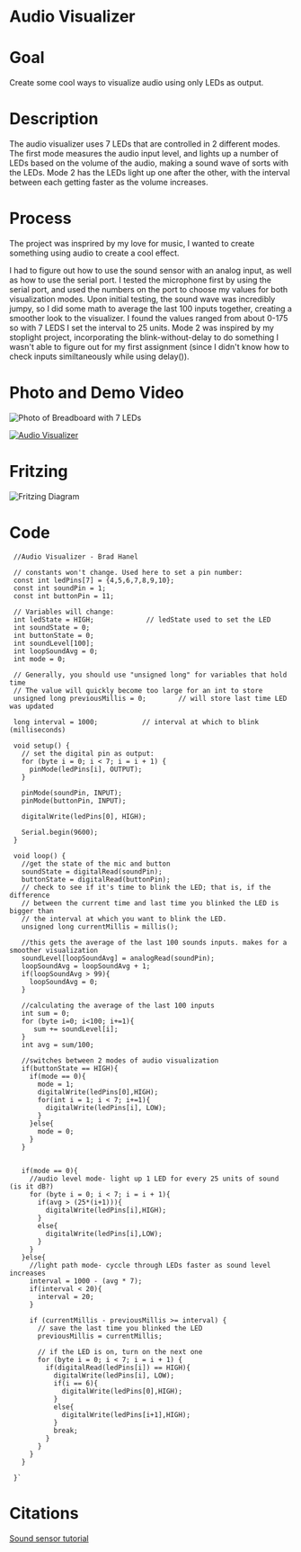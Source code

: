 # Audio Visualizer

# Goal

Create some cool ways to visualize audio using only LEDs as output.

# Description

The audio visualizer uses 7 LEDs that are controlled in 2 different modes. The first mode measures the audio input level, and lights up a number of LEDs based on the volume of the audio, making a sound wave of sorts with the LEDs. Mode 2 has the LEDs light up one after the other, with the interval between each getting faster as the volume increases.

# Process

The project was insprired by my love for music, I wanted to create something using audio to create a cool effect. 

I had to figure out how to use the sound sensor with an analog input, as well as how to use the serial port. I tested the microphone first by using the serial port, and used the numbers on the port to choose my values for both visualization modes. Upon initial testing, the sound wave was incredibly jumpy, so I did some math to average the last 100 inputs together, creating a smoother look to the visualizer. I found the values ranged from about 0-175 so with 7 LEDS I set the interval to 25 units. Mode 2 was inspired by my stoplight project, incorporating the blink-without-delay to do something I wasn't able to figure out for my first assignment (since I didn't know how to check inputs similtaneously while using delay()).

# Photo and Demo Video

![Photo of Breadboard with 7 LEDs](https://i.imgur.com/siibtYA.jpg)

[![Audio Visualizer](http://img.youtube.com/vi/JWDMJos1Jw0/0.jpg)](http://www.youtube.com/watch?v=JWDMJos1Jw0 "Audio Visualizer")

# Fritzing

![Fritzing Diagram](https://i.imgur.com/j9OGAi5.jpg)

# Code

     //Audio Visualizer - Brad Hanel

     // constants won't change. Used here to set a pin number:
     const int ledPins[7] = {4,5,6,7,8,9,10};
     const int soundPin = 1;
     const int buttonPin = 11;

     // Variables will change:
     int ledState = HIGH;             // ledState used to set the LED
     int soundState = 0;
     int buttonState = 0;
     int soundLevel[100];
     int loopSoundAvg = 0; 
     int mode = 0;

     // Generally, you should use "unsigned long" for variables that hold time
     // The value will quickly become too large for an int to store
     unsigned long previousMillis = 0;        // will store last time LED was updated

     long interval = 1000;           // interval at which to blink (milliseconds)

     void setup() {
       // set the digital pin as output:
       for (byte i = 0; i < 7; i = i + 1) {
         pinMode(ledPins[i], OUTPUT);
       }
  
       pinMode(soundPin, INPUT);
       pinMode(buttonPin, INPUT);
  
       digitalWrite(ledPins[0], HIGH);
  
       Serial.begin(9600);
     }

     void loop() {
       //get the state of the mic and button
       soundState = digitalRead(soundPin);
       buttonState = digitalRead(buttonPin);
       // check to see if it's time to blink the LED; that is, if the difference
       // between the current time and last time you blinked the LED is bigger than
       // the interval at which you want to blink the LED.
       unsigned long currentMillis = millis();
  
       //this gets the average of the last 100 sounds inputs. makes for a smoother visualization
       soundLevel[loopSoundAvg] = analogRead(soundPin);
       loopSoundAvg = loopSoundAvg + 1;
       if(loopSoundAvg > 99){
         loopSoundAvg = 0;
       }
  
       //calculating the average of the last 100 inputs
       int sum = 0;
       for (byte i=0; i<100; i+=1){
          sum += soundLevel[i];
       }
       int avg = sum/100;
  
       //switches between 2 modes of audio visualization
       if(buttonState == HIGH){
         if(mode == 0){
           mode = 1;
           digitalWrite(ledPins[0],HIGH);
           for(int i = 1; i < 7; i+=1){
             digitalWrite(ledPins[i], LOW);
           }
         }else{
           mode = 0;
         }
       }

  
       if(mode == 0){
         //audio level mode- light up 1 LED for every 25 units of sound (is it dB?)
         for (byte i = 0; i < 7; i = i + 1){
           if(avg > (25*(i+1))){
             digitalWrite(ledPins[i],HIGH);
           }
           else{
             digitalWrite(ledPins[i],LOW);
           }
         }
       }else{
         //light path mode- cyccle through LEDs faster as sound level increases
         interval = 1000 - (avg * 7);
         if(interval < 20){
           interval = 20;
         }
    
         if (currentMillis - previousMillis >= interval) {
           // save the last time you blinked the LED
           previousMillis = currentMillis;
    
           // if the LED is on, turn on the next one
           for (byte i = 0; i < 7; i = i + 1) {
             if(digitalRead(ledPins[i]) == HIGH){
               digitalWrite(ledPins[i], LOW);
               if(i == 6){
                 digitalWrite(ledPins[0],HIGH);
               }
               else{
                 digitalWrite(ledPins[i+1],HIGH);
               }
               break;
             }
           }
         }
       }
  
     }`
     
# Citations
     
[Sound sensor tutorial](https://randomnerdtutorials.com/guide-for-microphone-sound-sensor-with-arduino/)
